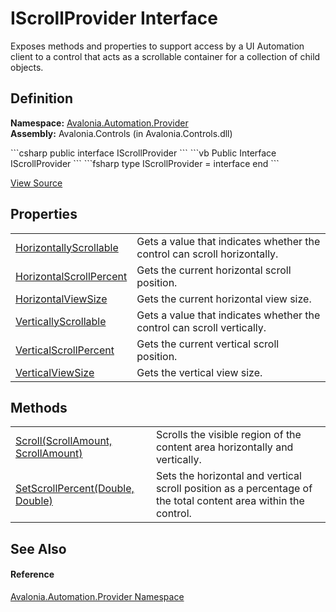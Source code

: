# IScrollProvider Interface


Exposes methods and properties to support access by a UI Automation client to a control that acts as a scrollable container for a collection of child objects.



## Definition
**Namespace:** <a href="N_Avalonia_Automation_Provider">Avalonia.Automation.Provider</a>  
**Assembly:** Avalonia.Controls (in Avalonia.Controls.dll)

<Tabs groupId="api-code-preview">
<TabItem value="csharp" label="C#">
```csharp
public interface IScrollProvider
```
</TabItem>
<TabItem value="vb" label="VB">
```vb
Public Interface IScrollProvider
```
</TabItem>
<TabItem value="fsharp" label="F#">
```fsharp
type IScrollProvider = interface end
```
</TabItem>
</Tabs>



<a href="https://github.com/AvaloniaUI/Avalonia/tree/master/src/Avalonia.Controls/Automation/Provider/IScrollProvider.cs" title="View the source code">View Source</a>



## Properties
<table>
<tr>
<td><a href="P_Avalonia_Automation_Provider_IScrollProvider_HorizontallyScrollable">HorizontallyScrollable</a></td>
<td>Gets a value that indicates whether the control can scroll horizontally.</td>
</tr>
<tr>
<td><a href="P_Avalonia_Automation_Provider_IScrollProvider_HorizontalScrollPercent">HorizontalScrollPercent</a></td>
<td>Gets the current horizontal scroll position.</td>
</tr>
<tr>
<td><a href="P_Avalonia_Automation_Provider_IScrollProvider_HorizontalViewSize">HorizontalViewSize</a></td>
<td>Gets the current horizontal view size.</td>
</tr>
<tr>
<td><a href="P_Avalonia_Automation_Provider_IScrollProvider_VerticallyScrollable">VerticallyScrollable</a></td>
<td>Gets a value that indicates whether the control can scroll vertically.</td>
</tr>
<tr>
<td><a href="P_Avalonia_Automation_Provider_IScrollProvider_VerticalScrollPercent">VerticalScrollPercent</a></td>
<td>Gets the current vertical scroll position.</td>
</tr>
<tr>
<td><a href="P_Avalonia_Automation_Provider_IScrollProvider_VerticalViewSize">VerticalViewSize</a></td>
<td>Gets the vertical view size.</td>
</tr>
</table>

## Methods
<table>
<tr>
<td><a href="M_Avalonia_Automation_Provider_IScrollProvider_Scroll">Scroll(ScrollAmount, ScrollAmount)</a></td>
<td>Scrolls the visible region of the content area horizontally and vertically.</td>
</tr>
<tr>
<td><a href="M_Avalonia_Automation_Provider_IScrollProvider_SetScrollPercent">SetScrollPercent(Double, Double)</a></td>
<td>Sets the horizontal and vertical scroll position as a percentage of the total content area within the control.</td>
</tr>
</table>

## See Also


#### Reference
<a href="N_Avalonia_Automation_Provider">Avalonia.Automation.Provider Namespace</a>  

